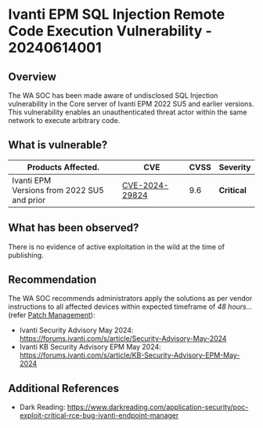 # Ivanti EPM SQL Injection Remote Code Execution Vulnerability - 20240614001

## Overview

The WA SOC has been made aware of undisclosed SQL Injection vulnerability in the Core server of Ivanti EPM 2022 SU5 and earlier versions. This vulnerability enables an unauthenticated threat actor within the same network to execute arbitrary code.


## What is vulnerable?

| Products Affected.                                | CVE                                                               | CVSS | Severity |
| ------------------------------------------------- | ----------------------------------------------------------------- | ---- | -------- |
| Ivanti EPM </br> Versions from 2022 SU5 and prior | [CVE-2024-29824](https://nvd.nist.gov/vuln/detail/CVE-2024-29824) | 9.6  | **Critical**      |


## What has been observed?

There is no evidence of active exploitation in the wild at the time of publishing.


## Recommendation

The WA SOC recommends administrators apply the solutions as per vendor instructions to all affected devices within expected timeframe of *48 hours...* (refer [Patch Management](../guidelines/patch-management.md)):

- Ivanti Security Advisory May 2024: <https://forums.ivanti.com/s/article/Security-Advisory-May-2024>
- Ivanti KB Security Advisory EPM May 2024: <https://forums.ivanti.com/s/article/KB-Security-Advisory-EPM-May-2024>


## Additional References

- Dark Reading: <https://www.darkreading.com/application-security/poc-exploit-critical-rce-bug-ivanti-endpoint-manager>
